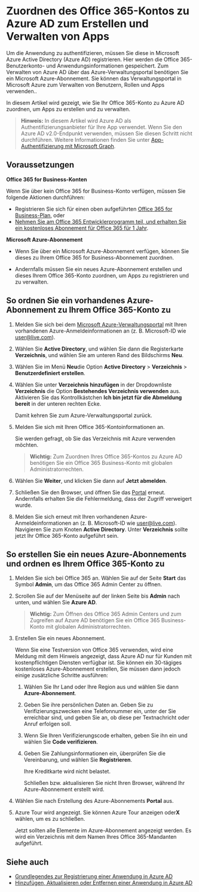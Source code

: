 # <a name="associate-your-office-365-account-with-azure-ad-to-create-and-manage-apps"></a>Zuordnen des Office 365-Kontos zu Azure AD zum Erstellen und Verwalten von Apps

Um die Anwendung zu authentifizieren, müssen Sie diese in Microsoft Azure Active Directory (Azure AD) registrieren. Hier werden die Office 365-Benutzerkonto- und Anwendungsinformationen gespeichert. Zum Verwalten von Azure AD über das Azure-Verwaltungsportal benötigen Sie ein Microsoft Azure-Abonnement. Sie können das Verwaltungsportal in Microsoft Azure zum Verwalten von Benutzern, Rollen und Apps verwenden.. 

In diesem Artikel wird gezeigt, wie Sie Ihr Office 365-Konto zu Azure AD zuordnen, um Apps zu erstellen und zu verwalten.

 >**Hinweis:** In diesem Artikel wird Azure AD als Authentifizierungsanbieter für Ihre App verwendet. Wenn Sie den Azure AD v2.0-Endpunkt verwenden, müssen Sie diesen Schritt nicht durchführen. Weitere Informationen finden Sie unter [App-Authentifizierung mit Microsoft Graph](auth_overview.md).

## <a name="prerequisites"></a>Voraussetzungen

**Office 365 for Business-Konten**

Wenn Sie über kein Office 365 for Business-Konto verfügen, müssen Sie folgende Aktionen durchführen:

- Registrieren Sie sich für einen oben aufgeführten [Office 365 for Business-Plan](http://products.office.com/en-us/business/compare-office-365-for-business-plans), oder
- [Nehmen Sie am Office 365 Entwicklerprogramm teil, und erhalten Sie ein kostenloses Abonnement für Office 365 für 1 Jahr](https://aka.ms/devprogramsignup).

**Microsoft Azure-Abonnement** 

- Wenn Sie über ein Microsoft Azure-Abonnement verfügen, können Sie dieses zu Ihrem Office 365 for Business-Abonnement zuordnen. 

- Andernfalls müssen Sie ein neues Azure-Abonnement erstellen und dieses Ihrem Office 365-Konto zuordnen, um Apps zu registrieren und zu verwalten.


<!---<a name="bk_AssociateExistingAzureSubscription"> </a>-->

## <a name="to-associate-an-existing-azure-subscription-with-your-office-365-account"></a>So ordnen Sie ein vorhandenes Azure-Abonnement zu Ihrem Office 365-Konto zu


1. Melden Sie sich bei dem [Microsoft Azure-Verwaltungsportal](https://manage.windowsazure.com) mit Ihren vorhandenen Azure-Anmeldeinformationen an (z. B. Microsoft-ID wie user@live.com).
        
2. Wählen Sie **Active Directory**, und wählen Sie dann die Registerkarte **Verzeichnis**, und wählen Sie am unteren Rand des Bildschirms **Neu**. 
     
4. Wählen Sie im Menü **Neu**die Option **Active Directory**  >  **Verzeichnis**  >  **Benutzerdefiniert erstellen**.
    
5. Wählen Sie unter **Verzeichnis hinzufügen** in der Dropdownliste **Verzeichnis** die Option **Bestehendes Verzeichnis verwenden** aus. Aktivieren Sie das Kontrollkästchen **Ich bin jetzt für die Abmeldung bereit** in der unteren rechten Ecke. 
    
    Damit kehren Sie zum Azure-Verwaltungsportal zurück.
        
3. Melden Sie sich mit Ihren Office 365-Kontoinformationen an. 
    
    Sie werden gefragt, ob Sie das Verzeichnis mit Azure verwenden möchten. 
    
    >**Wichtig:** Zum Zuordnen Ihres Office 365-Kontos zu Azure AD benötigen Sie ein Office 365 Business-Konto mit globalen Administratorrechten. 
    
        
4. Wählen Sie  **Weiter**, und klicken Sie dann auf **Jetzt abmelden**.
        
5. Schließen Sie den Browser, und öffnen Sie das [Portal](https://manage.windowsazure.com) erneut. Andernfalls erhalten Sie die Fehlermeldung, dass der Zugriff verweigert wurde.
    
        
6. Melden Sie sich erneut mit Ihren vorhandenen Azure-Anmeldeinformationen an (z. B. Microsoft-ID wie user@live.com). Navigieren Sie zum Knoten **Active Directory**. Unter **Verzeichnis** sollte jetzt Ihr Office 365-Konto aufgeführt sein.
    

<!--<a name="bk_AssociateNewAzureSubscription"> </a>-->

## <a name="to-create-a-new-azure-subscription-and-associate-it-with-your-office-365-account"></a>So erstellen Sie ein neues Azure-Abonnements und ordnen es Ihrem Office 365-Konto zu


1. Melden Sie sich bei Office 365 an. Wählen Sie auf der Seite **Start** das Symbol **Admin**, um das Office 365 Admin Center zu öffnen.
2. Scrollen Sie auf der Menüseite auf der linken Seite bis **Admin** nach unten, und wählen Sie **Azure AD**.

    >**Wichtig:** Zum Öffnen des Office 365 Admin Centers und zum Zugreifen auf Azure AD benötigen Sie ein Office 365 Business-Konto mit globalen Administratorrechten. 
    
3. Erstellen Sie ein neues Abonnement.
        
    Wenn Sie eine Testversion von Office 365 verwenden, wird eine Meldung mit dem Hinweis angezeigt, dass Azure AD nur für Kunden mit kostenpflichtigen Diensten verfügbar ist. Sie können ein 30-tägiges kostenloses Azure-Abonnement erstellen, Sie müssen dann jedoch einige zusätzliche Schritte ausführen:
    
    1. Wählen Sie Ihr Land oder Ihre Region aus und wählen Sie dann **Azure-Abonnement**.
    2. Geben Sie ihre persönlichen Daten an. Geben Sie zu Verifizierungszwecken eine Telefonnummer ein, unter der Sie erreichbar sind, und geben Sie an, ob diese per Textnachricht oder Anruf erfolgen soll.
    3. Wenn Sie Ihren Verifizierungscode erhalten, geben Sie ihn ein und wählen Sie **Code verifizieren**.
    4. Geben Sie Zahlungsinformationen ein, überprüfen Sie die Vereinbarung, und wählen Sie **Registrieren**.
        
        Ihre Kreditkarte wird nicht belastet.
        
        Schließen bzw. aktualisieren Sie nicht Ihren Browser, während Ihr Azure-Abonnement erstellt wird.
            
4. Wählen Sie nach Erstellung des Azure-Abonnements **Portal** aus.
        
5. Azure Tour wird angezeigt. Sie können Azure Tour anzeigen oder**X** wählen, um es zu schließen.
        
    Jetzt sollten alle Elemente im Azure-Abonnement angezeigt werden. Es wird ein Verzeichnis mit dem Namen Ihres Office 365-Mandanten aufgeführt.
    
## <a name="see-also"></a>Siehe auch
- [Grundlegendes zur Registrierung einer Anwendung in Azure AD](https://azure.microsoft.com/en-us/documentation/articles/active-directory-authentication-scenarios/#basics-of-registering-an-application-in-azure-ad)
- [Hinzufügen, Aktualisieren oder Entfernen einer Anwendung in Azure AD](https://azure.microsoft.com/en-us/documentation/articles/active-directory-integrating-applications/)